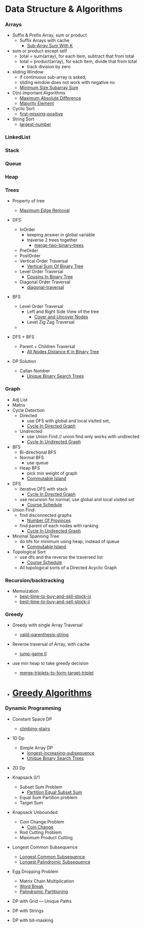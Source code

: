 Data Structure & Algorithms
==============================

### Arrays

- Suffix & Prefix Array, sum or product
    - Suffix Arrays with cache
        - [Sub-Array Sum With K](https://leetcode.com/problems/subarray-sum-equals-k/)
- sum or product except self
    - total = sum(array), for each item, subtract that from total
    - total = product(array), for each item, divide that from total
        - track division by zero
- sliding Window
    - if continuous sub-array is asked,
    - sliding window does not work with negative no
    - [Minimum Size Subarray Sum](https://leetcode.com/problems/minimum-size-subarray-sum/)
- O(n) important Algorithms
    - [Maximum Absolute Difference](python/main/arrays/MaximumAbsoluteDifference.py)
    - [Majority Element](https://leetcode.com/problems/majority-element/)
- Cyclic Sort
    - [first-missing-positive](https://leetcode.com/problems/first-missing-positive/)
- String Sort
    - [largest-number](https://leetcode.com/problems/largest-number/)

### LinkedList

### Stack

### Queue

### Heap

### Trees

- Property of tree
    - [Maximum Edge Removal](python/main/tree/MaximumEdgeRemoval.py)
- DFS
    - InOrder
        - keeping answer in global variable
        - traverse 2 trees together
            - [merge-two-binary-trees](https://leetcode.com/problems/merge-two-binary-trees/)
    - PreOrder
    - PostOrder
    - Vertical Order Traversal
        - [Vertical Sum Of Binary Tree](python/main/tree/VerticalSumOfBinaryTree.py)
    - Level Order Traversal
        - [Cousins In Binary Tree](python/main/tree/CousinsBinaryTree.py)
    - Diagonal Order Traversal
        - [diagonal-traversal](https://www.interviewbit.com/problems/diagonal-traversal/)
- BFS
    - Level Order Traversal
        - Left and Right Side View of the tree
            - [Cover and Uncover Nodes](python/main/tree/CoveredUncoveredNodes.py)
        - Level Zig Zag Traversal
    -
- DFS + BFS
    - Parent + Children Traversal
        - [All Nodes Distance K in Binary Tree](python/main/tree/AllNodesDistanceKBinaryTree.py)

- DP Solution
    - Callan Number
        - [Unique Binary Search Trees](python/main/tree/UniqueBinarySearchTrees.py)

### Graph

- Adj List
- Matrix
- Cycle Detection
    - Directed
        - use DFS with global and local visited set,
        - [Cycle In Directed Graph](python/main/graphs/CycleDirectedGraph.py)
    - Undirected
        - use Union Find // union find only works with undirected
        - [Cycle In Undirected Graph](python/main/graphs/CycleUndirectedGraph.py)
- BFS
    - Bi-directional BFS
    - Normal BFS
        - use queue
    - Heap BFS
        - pick min weight of graph
        - [Commutable Island](python/main/graphs/CommutableIslands.py)
- DFS
    - iterative DFS with stack
        - [Cycle In Directed Graph](python/main/graphs/CycleDirectedGraph.py)
    - use recursion for normal, use global and local visited set
        - [Course Schedule](python/main/graphs/CourseSchedule.py)
- Union Find
    - find disconnected graphs
        - [Number Of Provinces](python/main/graphs/NumberofProvinces.py)
    - find parent of each nodes with ranking
        - [Cycle In Undirected Graph](python/main/graphs/CycleUndirectedGraph.py)
- Minimal Spanning Tree
    - do bfs for minimum using heap, instead of queue
        - [Commutable Island](python/main/graphs/CommutableIslands.py)
- Topological Sort
    - use dfs and the reverse the traversed list
        - [Course Schedule](python/main/graphs/CourseSchedule.py)
    - All topological sorts of a Directed Acyclic Graph

### Recursion/backtracking

- Memoization
    - [best-time-to-buy-and-sell-stock-iv](https://leetcode.com/problems/best-time-to-buy-and-sell-stock-iv/)
    - [best-time-to-buy-and-sell-stock-ii](https://leetcode.com/problems/best-time-to-buy-and-sell-stock-ii/)

### Greedy

- Greedy with single Array Traversal
    - [valid-parenthesis-string](https://leetcode.com/problems/valid-parenthesis-string/)
- Reverse traversal of Array, with cache
    - [jump-game II](https://leetcode.com/problems/jump-game-ii/)
- use min heap to take greedy decision
    - [merge-triplets-to-form-target-triplet](https://leetcode.com/problems/merge-triplets-to-form-target-triplet/)

- # [Greedy Algorithms](https://www.geeksforgeeks.org/greedy-algorithms/)

### Dynamic Programming

- Constant Space DP
    - [climbing-stairs](https://leetcode.com/problems/climbing-stairs/)
- 1D Dp
    - Simple Array DP
        - [longest-increasing-subsequence](https://leetcode.com/problems/longest-increasing-subsequence/)
        - [Unique Binary Search Trees](python/main/tree/UniqueBinarySearchTrees.py)
- 2D Dp

- Knapsack 0/1
    - Subset Sum Problem
        - [Partition Equal Subset Sum](python/main/dp/PartitionEqualSubsetSum.py)
    - Equal Sum Partition problem
    - Target Sum
- Knapsack Unbounded
    - Coin Change Problem
        - [Coin Change](python/main/dp/CoinChange.py)
    - Rod Cutting Problem
    - Maximum Product Cutting
- Longest Common Subsequence
    - [Longest Common Subsequence](python/main/dp/LongestCommonSubsequence.py)
    - [Longest Palindromic Subsequence](python/main/dp/LongestPalindromicSubsequence.py)
- Egg Dropping Problem
    - Matrix Chain Multiplication
    - [Word Break](https://leetcode.com/problems/word-break/)
    - [Palindromic Partitioning](https://leetcode.com/problems/palindrome-partitioning-ii/)
- DP with Grid — Unique Paths
- DP with Strings
- DP with bit-masking